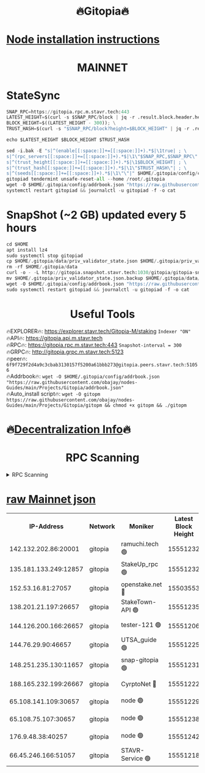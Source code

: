 <h1 align="center"> 🔥Gitopia🔥</h1>

[Node installation instructions](https://github.com/obajay/nodes-Guides/tree/main/Projects/Gitopia)
=

<h1 align="center"> MAINNET</h1>

# StateSync
```python
SNAP_RPC=https://gitopia.rpc.m.stavr.tech:443
LATEST_HEIGHT=$(curl -s $SNAP_RPC/block | jq -r .result.block.header.height); \
BLOCK_HEIGHT=$((LATEST_HEIGHT - 300)); \
TRUST_HASH=$(curl -s "$SNAP_RPC/block?height=$BLOCK_HEIGHT" | jq -r .result.block_id.hash)

echo $LATEST_HEIGHT $BLOCK_HEIGHT $TRUST_HASH

sed -i.bak -E "s|^(enable[[:space:]]+=[[:space:]]+).*$|\1true| ; \
s|^(rpc_servers[[:space:]]+=[[:space:]]+).*$|\1\"$SNAP_RPC,$SNAP_RPC\"| ; \
s|^(trust_height[[:space:]]+=[[:space:]]+).*$|\1$BLOCK_HEIGHT| ; \
s|^(trust_hash[[:space:]]+=[[:space:]]+).*$|\1\"$TRUST_HASH\"| ; \
s|^(seeds[[:space:]]+=[[:space:]]+).*$|\1\"\"|" $HOME/.gitopia/config/config.toml
gitopiad tendermint unsafe-reset-all --home /root/.gitopia
wget -O $HOME/.gitopia/config/addrbook.json "https://raw.githubusercontent.com/obajay/nodes-Guides/main/Projects/Gitopia/addrbook.json"
systemctl restart gitopiad && journalctl -u gitopiad -f -o cat
```
# SnapShot (~2 GB) updated every 5 hours
```python
cd $HOME
apt install lz4
sudo systemctl stop gitopiad
cp $HOME/.gitopia/data/priv_validator_state.json $HOME/.gitopia/priv_validator_state.json.backup
rm -rf $HOME/.gitopia/data
curl -o - -L http://gitopia.snapshot.stavr.tech:1030/gitopia/gitopia-snap.tar.lz4 | lz4 -c -d - | tar -x -C $HOME/.gitopia --strip-components 2
mv $HOME/.gitopia/priv_validator_state.json.backup $HOME/.gitopia/data/priv_validator_state.json
wget -O $HOME/.gitopia/config/addrbook.json "https://raw.githubusercontent.com/obajay/nodes-Guides/main/Projects/Gitopia/addrbook.json"
sudo systemctl restart gitopiad && journalctl -u gitopiad -f -o cat
```
 <h1 align="center"> Useful Tools</h1>

🔥EXPLORER🔥:      https://explorer.stavr.tech/Gitopia-M/staking  `Indexer "ON"` \
🔥API🔥: 			 		 https://gitopia.api.m.stavr.tech \
🔥RPC🔥:           https://gitopia.rpc.m.stavr.tech:443              `Snapshot-interval = 300` \
🔥GRPC🔥:          http://gitopia.grpc.m.stavr.tech:5123 \
🔥peer🔥:					 `6f9f729f2d4a9c3cbab3130157f5200a61bbb273@gitopia.peers.stavr.tech:51056` \
🔥Addrbook🔥:    ```wget -O $HOME/.gitopia/config/addrbook.json "https://raw.githubusercontent.com/obajay/nodes-Guides/main/Projects/Gitopia/addrbook.json"``` \
🔥Auto_install script🔥: ```wget -O gitopm https://raw.githubusercontent.com/obajay/nodes-Guides/main/Projects/Gitopia/gitopm && chmod +x gitopm && ./gitopm```

🔥[Decentralization Info](https://github.com/obajay/StateSync-snapshots/tree/main/Projects/Gitopia/Decentralization)🔥
=

<h1 align="center"> RPC Scanning</h1>

<details>
<summary>RPC Scanning</summary>

<h2 align="center"> We scan nodes in real time every 4 hours. And we provide the final result of RPC endpoints.
We cannot influence the operation of these nodes in any way. </h2>


```python
If Voting Power is higher than 0 --> then the Node is a validator of the network and may be subject to attack and be a potential threat to the chain.
```
```python
We marked such validators with a red symbol
```

</details>

[raw Mainnet json](https://rpc-check.gitopm.stavr.tech/gitopm/rpc-gitopm-result.json)
=

<table><tr><th>IP-Address</th><th>Network</th><th>Moniker</th><th>Latest Block Height</th><th>Earliest Block Height</th><th>Catching Up</th><th>Tx Index</th><th>Voting Power</th><th>Scan Time</th></tr><tr><td>142.132.202.86:20001</td><td>gitopia</td><td>ramuchi.tech 🟢</td><td>15551232</td><td>6548337</td><td>False</td><td>on</td><td>0</td><td>2024-03-18T23:55:11.855486419UTC</td></tr><tr><td>135.181.133.249:12857</td><td>gitopia</td><td>StakeUp_rpc 🟢</td><td>15551232</td><td>8010001</td><td>False</td><td>on</td><td>0</td><td>2024-03-18T23:55:12.156566778UTC</td></tr><tr><td>152.53.16.81:27057</td><td>gitopia</td><td>openstake.net 🔴</td><td>15503553</td><td>10455001</td><td>False</td><td>off</td><td>61770</td><td>2024-03-18T23:54:28.886644900UTC</td></tr><tr><td>138.201.21.197:26657</td><td>gitopia</td><td>StakeTown-API 🟢</td><td>15551235</td><td>12733501</td><td>False</td><td>on</td><td>0</td><td>2024-03-18T23:55:16.518517031UTC</td></tr><tr><td>144.126.200.166:26657</td><td>gitopia</td><td>tester-121 🟢</td><td>15551206</td><td>12832814</td><td>False</td><td>off</td><td>0</td><td>2024-03-18T23:54:31.224180308UTC</td></tr><tr><td>144.76.29.90:46657</td><td>gitopia</td><td>UTSA_guide 🟢</td><td>15551225</td><td>13035301</td><td>False</td><td>on</td><td>0</td><td>2024-03-18T23:55:00.762251157UTC</td></tr><tr><td>148.251.235.130:11657</td><td>gitopia</td><td>snap-gitopia 🟢</td><td>15551231</td><td>14941501</td><td>False</td><td>on</td><td>0</td><td>2024-03-18T23:55:09.557120234UTC</td></tr><tr><td>188.165.232.199:26667</td><td>gitopia</td><td>CyrptoNet 🔴</td><td>15551222</td><td>15044042</td><td>False</td><td>off</td><td>18672</td><td>2024-03-18T23:54:56.489923156UTC</td></tr><tr><td>65.108.141.109:30657</td><td>gitopia</td><td>node 🟢</td><td>15551229</td><td>15095965</td><td>False</td><td>on</td><td>0</td><td>2024-03-18T23:55:07.245330816UTC</td></tr><tr><td>65.108.75.107:30657</td><td>gitopia</td><td>node 🟢</td><td>15551238</td><td>15146660</td><td>False</td><td>on</td><td>0</td><td>2024-03-18T23:55:20.878592993UTC</td></tr><tr><td>176.9.48.38:40257</td><td>gitopia</td><td>node 🟢</td><td>15551242</td><td>15437001</td><td>False</td><td>on</td><td>0</td><td>2024-03-18T23:55:27.323002006UTC</td></tr><tr><td>66.45.246.166:51057</td><td>gitopia</td><td>STAVR-Service 🟢</td><td>15551218</td><td>15543001</td><td>False</td><td>on</td><td>0</td><td>2024-03-18T23:54:50.096493389UTC</td></tr></table>
